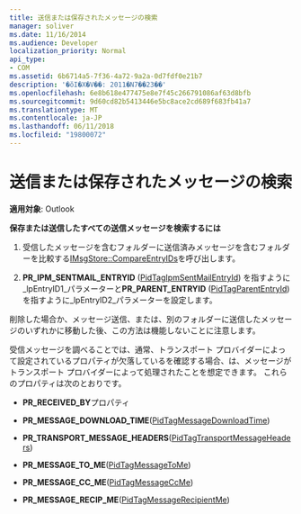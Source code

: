 ```yaml
---
title: 送信または保存されたメッセージの検索
manager: soliver
ms.date: 11/16/2014
ms.audience: Developer
localization_priority: Normal
api_type:
- COM
ms.assetid: 6b6714a5-7f36-4a72-9a2a-0d7fdf0e21b7
description: '�ŏI�X�V��: 2011�N7��23��'
ms.openlocfilehash: 6e8b618e477475e8e7f45c266791086af63d8bfb
ms.sourcegitcommit: 9d60cd82b5413446e5bc8ace2cd689f683fb41a7
ms.translationtype: MT
ms.contentlocale: ja-JP
ms.lasthandoff: 06/11/2018
ms.locfileid: "19800072"
---
```

# <a name="finding-sent-or-saved-messages"></a>送信または保存されたメッセージの検索

  
  
**適用対象**: Outlook 
  
 **保存または送信したすべての送信メッセージを検索するには**
  
1. 受信したメッセージを含むフォルダーに送信済みメッセージを含むフォルダーを比較する[IMsgStore::CompareEntryIDs](imsgstore-compareentryids.md)を呼び出します。 
    
2. **PR_IPM_SENTMAIL_ENTRYID** ([PidTagIpmSentMailEntryId](pidtagipmsentmailentryid-canonical-property.md)) を指すように_lpEntryID1_パラメーターと**PR_PARENT_ENTRYID** ([PidTagParentEntryId](pidtagparententryid-canonical-property.md)) を指すように_lpEntryID2_パラメーターを設定します。
    
削除した場合か、メッセージ送信、または、別のフォルダーに送信したメッセージのいずれかに移動した後、この方法は機能しないことに注意します。 
  
受信メッセージを調べることでは、通常、トランスポート プロバイダーによって設定されているプロパティが欠落しているを確認する場合、は、メッセージがトランスポート プロバイダーによって処理されたことを想定できます。 これらのプロパティは次のとおりです。
  
- **PR_RECEIVED_BY**プロパティ 
    
- **PR_MESSAGE_DOWNLOAD_TIME**([PidTagMessageDownloadTime](pidtagmessagedownloadtime-canonical-property.md))
    
- **PR_TRANSPORT_MESSAGE_HEADERS**([PidTagTransportMessageHeaders](pidtagtransportmessageheaders-canonical-property.md))
    
- **PR_MESSAGE_TO_ME**([PidTagMessageToMe](pidtagmessagetome-canonical-property.md))
    
- **PR_MESSAGE_CC_ME**([PidTagMessageCcMe](pidtagmessageccme-canonical-property.md))
    
- **PR_MESSAGE_RECIP_ME**([PidTagMessageRecipientMe](pidtagmessagerecipientme-canonical-property.md))
    


